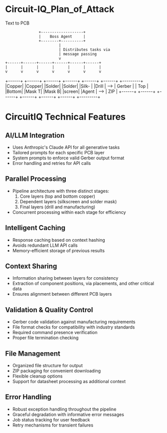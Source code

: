 # Circuit-IQ_Plan_of_Attack
Text to PCB 

                   +-------------------+
                   |    Boss Agent     |
                   +--------+----------+
                            |
                            | Distributes tasks via
                            | message passing
                            v
    +------+------+------+------+------+------+
    |      |      |      |      |      |      |
    v      v      v      v      v      v      v
    
+------+ +------+ +------+ +------+ +------+ +------+     +---------+
|Copper| |Copper| |Solder| |Solder| |Silk- | |Drill | --> |  Gerber |
| Top  | |Bottom| |Mask T| |Mask B| |screen| |Agent | --> |   ZIP   |
+------+ +------+ +------+ +------+ +------+ +------+     +---------+ 




# CircuitIQ Technical Features

## AI/LLM Integration
- Uses Anthropic's Claude API for all generative tasks
- Tailored prompts for each specific PCB layer
- System prompts to enforce valid Gerber output format
- Error handling and retries for API calls

## Parallel Processing
- Pipeline architecture with three distinct stages:
  1. Core layers (top and bottom copper)
  2. Dependent layers (silkscreen and solder mask)
  3. Final layers (drill and manufacturing)
- Concurrent processing within each stage for efficiency

## Intelligent Caching
- Response caching based on context hashing
- Avoids redundant LLM API calls
- Memory-efficient storage of previous results

## Context Sharing
- Information sharing between layers for consistency
- Extraction of component positions, via placements, and other critical data
- Ensures alignment between different PCB layers

## Validation & Quality Control
- Gerber code validation against manufacturing requirements
- File format checks for compatibility with industry standards
- Required command presence verification
- Proper file termination checking

## File Management
- Organized file structure for output
- ZIP packaging for convenient downloading
- Flexible cleanup options
- Support for datasheet processing as additional context

## Error Handling
- Robust exception handling throughout the pipeline
- Graceful degradation with informative error messages
- Job status tracking for user feedback
- Retry mechanisms for transient failures
